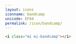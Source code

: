 ```yaml
---
layout: icons
iconname: bandcamp
unicode: EF84
permalink: /icon/bandcamp/
---
```


``` html
<i class="mi mi-bandcamp"></i>
```
